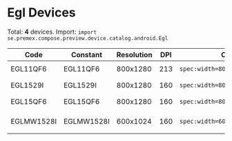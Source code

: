 # Egl Devices

Total: **4** devices. Import: `import se.premex.compose.preview.device.catalog.android.Egl`

| Code | Constant | Resolution | DPI | Compose Spec | Preview Usage |
|------|----------|------------|-----|-------------|---------------|
| EGL11QF6 | EGL11QF6 | 800x1280 | 213 | `spec:width=800px,height=1280px,dpi=213` | `@Preview(device = Egl.EGL11QF6)` |
| EGL1529I | EGL1529I | 800x1280 | 160 | `spec:width=800px,height=1280px,dpi=160` | `@Preview(device = Egl.EGL1529I)` |
| EGL15QF6 | EGL15QF6 | 800x1280 | 160 | `spec:width=800px,height=1280px,dpi=160` | `@Preview(device = Egl.EGL15QF6)` |
| EGLMW1528I | EGLMW1528I | 600x1024 | 160 | `spec:width=600px,height=1024px,dpi=160` | `@Preview(device = Egl.EGLMW1528I)` |

<!-- Generated automatically. Do not edit manually. -->
